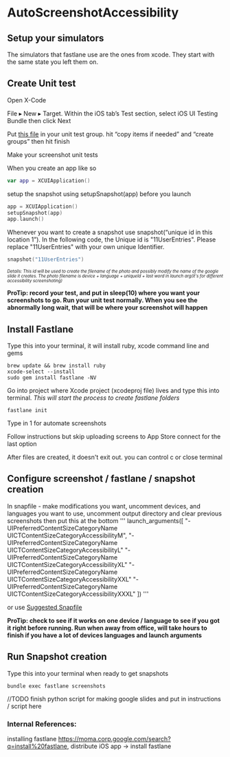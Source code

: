 # AutoScreenshotAccessibility

## Setup your simulators
The simulators that fastlane use are the ones from xcode.  They start with the same state you left them on.

## Create Unit test

Open X-Code

File ▸ New ▸ Target. Within the iOS tab’s Test section, select iOS UI Testing Bundle then click Next

Put [this file](https://github.com/awaran/AutoScreenshotAccessibility/blob/main/SnapshotHelper.swift) in your unit test group.  hit “copy items if needed” and “create groups” then hit finish

Make your screenshot unit tests

When you create an app like so
```swift
var app = XCUIApplication()
```

setup the snapshot using setupSnapshot(app) before you launch
```swift
app = XCUIApplication()
setupSnapshot(app)
app.launch()
```


Whenever you want to create a snapshot use snapshot(“unique id in this location 1”).  In the following code, the Unique id is "11UserEntries".  Please replace "11UserEntries" with your own unique Identifier.  
```swift
snapshot("11UserEntries")
```
<sub><sup>*Details: This id will be used to create the filename of the photo and possibly modify the name of the google slide it creates.  The photo filename is device + language + uniqueId + last word in launch arg(it's for different accessibility screenshoting)*</sup></sub>

**ProTip: record your test, and put in sleep(10) where you want your screenshots to go.  Run your unit test normally.  When you see the abnormally long wait, that will be where your screenshot will happen**


## Install Fastlane

Type this into your terminal, it will install ruby, xcode command line and gems
```
brew update && brew install ruby
xcode-select --install
sudo gem install fastlane -NV
```


Go into project where Xcode project (xcodeproj file) lives and type this into terminal.  *This will start the process to create fastlane folders*
```
fastlane init
```
Type in 1 for automate screenshots

Follow instructions but skip uploading screens to App Store connect for the last option

After files are created, it doesn't exit out.  you can control c or close terminal

## Configure screenshot / fastlane / snapshot creation

In snapfile - make modifications you want, uncomment devices, and languages you want to use, uncomment output directory and clear previous screenshots then put this at the bottom
'''
launch_arguments([
  "-UIPreferredContentSizeCategoryName UICTContentSizeCategoryAccessibilityM",
  "-UIPreferredContentSizeCategoryName UICTContentSizeCategoryAccessibilityL"
  "-UIPreferredContentSizeCategoryName UICTContentSizeCategoryAccessibilityXL"
  "-UIPreferredContentSizeCategoryName UICTContentSizeCategoryAccessibilityXXL"
  "-UIPreferredContentSizeCategoryName UICTContentSizeCategoryAccessibilityXXXL"
])
'''

or use [Suggested Snapfile](https://github.com/awaran/AutoScreenshotAccessibility/blob/main/Snapfile)


**ProTip: check to see if it works on one device / language to see if you got it right before running.  Run when away from office, will take hours to finish if you have a lot of devices languages and launch arguments**

## Run Snapshot creation
Type this into your terminal when ready to get snapshots
```
bundle exec fastlane screenshots
```

//TODO finish python script for making google slides and put in instructions / script here


### Internal References:
installing fastlane
https://moma.corp.google.com/search?q=install%20fastlane, distribute iOS app -> install fastlane
